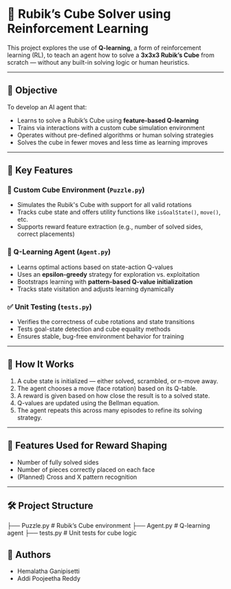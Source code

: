 # 🧠 Rubik’s Cube Solver using Reinforcement Learning

This project explores the use of **Q-learning**, a form of reinforcement learning (RL), to teach an agent how to solve a **3x3x3 Rubik’s Cube** from scratch — without any built-in solving logic or human heuristics.

---

## 🎯 Objective

To develop an AI agent that:
- Learns to solve a Rubik’s Cube using **feature-based Q-learning**
- Trains via interactions with a custom cube simulation environment
- Operates without pre-defined algorithms or human solving strategies
- Solves the cube in fewer moves and less time as learning improves

---

## 🧩 Key Features

### 🧱 Custom Cube Environment (`Puzzle.py`)
- Simulates the Rubik's Cube with support for all valid rotations
- Tracks cube state and offers utility functions like `isGoalState()`, `move()`, etc.
- Supports reward feature extraction (e.g., number of solved sides, correct placements)

### 🤖 Q-Learning Agent (`Agent.py`)
- Learns optimal actions based on state-action Q-values
- Uses an **epsilon-greedy** strategy for exploration vs. exploitation
- Bootstraps learning with **pattern-based Q-value initialization**
- Tracks state visitation and adjusts learning dynamically

### ✅ Unit Testing (`tests.py`)
- Verifies the correctness of cube rotations and state transitions
- Tests goal-state detection and cube equality methods
- Ensures stable, bug-free environment behavior for training

---

## 🚀 How It Works

1. A cube state is initialized — either solved, scrambled, or n-move away.
2. The agent chooses a move (face rotation) based on its Q-table.
3. A reward is given based on how close the result is to a solved state.
4. Q-values are updated using the Bellman equation.
5. The agent repeats this across many episodes to refine its solving strategy.

---

## 🧪 Features Used for Reward Shaping

- Number of fully solved sides
- Number of pieces correctly placed on each face
- (Planned) Cross and X pattern recognition

---

## 🛠️ Project Structure
├── Puzzle.py # Rubik’s Cube environment 
├── Agent.py # Q-learning agent
├── tests.py # Unit tests for cube logic

## 🧠 Authors
- Hemalatha Ganipisetti  
- Addi Poojeetha Reddy

